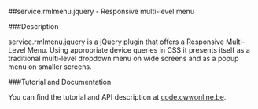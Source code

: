 ##service.rmlmenu.jquery - Responsive multi-level menu

###Description

service.rmlmenu.jquery is a jQuery plugin that offers a Responsive Multi-Level Menu. Using appropriate device queries in CSS it presents itself as a traditional multi-level dropdown menu on wide screens and as a popup menu on smaller screens.

###Tutorial and Documentation

You can find the tutorial and API description at [code.cwwonline.be](http://code.cwwonline.be/servicermlmenujquery).
